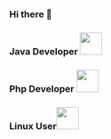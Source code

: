 ### Hi there 👋

### Java Developer <img src="https://cdn.jsdelivr.net/gh/devicons/devicon/icons/java/java-original.svg" width="40" height="40"/>
### Php Developer <img src="https://upload.wikimedia.org/wikipedia/commons/thumb/2/27/PHP-logo.svg/1200px-PHP-logo.svg.png" width="40" height="40"/>
### Linux User<img src="https://cdn.jsdelivr.net/gh/devicons/devicon/icons/linux/linux-original.svg" width="40" height="40"/>



<!--
**RyanAlvim/RyanAlvim** is a ✨ _special_ ✨ repository because its `README.md` (this file) appears on your GitHub profile.

Here are some ideas to get you started:

- 🔭 I’m currently working on ...
- 🌱 I’m currently learning ...
- 👯 I’m looking to collaborate on ...
- 🤔 I’m looking for help with ...
- 💬 Ask me about ...
- 📫 How to reach me: ...
- 😄 Pronouns: ...
- ⚡ Fun fact: ...
-->
